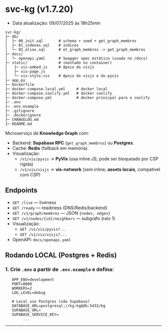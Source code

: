
# svc-kg (v1.7.20)
- Data atualização: 09/07/2025 às 18h25min
```
svc-kg/
├─ db/
│  ├─ 00_init.sql    	# schema + seed + get_graph_membros
│  ├─ 01_indexes.sql 	# índices
│  └─ 02_alias.sql   	# et_graph_membros -> get_graph_membros
├─ docs/
│  └─ openapi.yaml   	# Swagger spec estático (usado no /docs)
├─ static/           	# (montado no container)
│   ├─ vis-embed.js		# Apoio do visjs
│   ├─ vis-page.js
│   └─ vis-style.css	# Apoio do visjs e do pyvis
├─ app.py
├─ Dockerfile
├─ docker-compose.local.yml		# docker local
├─ docker-compose.coolify.yml	# docker coolify
├─ docker-compose.yml			# docker prinicpal para o coolify
├─ .env
├─ .env.example
├─ .gitignore
├─ .dockerignore
├─ CHANGELOG.md
├─ README.md
```
Microserviço de **Knowledge Graph** com:
- Backend: **Supabase RPC** (`get_graph_membros`) ou **Postgres**.
- Cache: **Redis** (fallback em memória).
- Visualização:
  - `/v1/vis/pyvis` → **PyVis** (usa inline JS; pode ser bloqueado por CSP rígida)
  - `/v1/vis/visjs` → **vis-network** (sem inline; **assets locais**, compatível com CSP)

## Endpoints

- `GET /live` — liveness  
- `GET /ready` — readiness (DNS/Redis/backend)  
- `GET /v1/graph/membros` — JSON `{nodes, edges}`  
- `GET /v1/nodes/{id}/neighbors` — subgrafo (raio 1)  
- Visualização:
  - `GET /v1/vis/pyvis?...`
  - `GET /v1/vis/visjs?...`
- OpenAPI: `docs/openapi.yaml`

## Rodando LOCAL (Postgres + Redis)

### 1. Crie `.env` a partir de `.env.example` e defina:

```env
   APP_ENV=development
   PORT=8080
   WORKERS=2
   LOG_LEVEL=debug

   # Local usa Postgres (não Supabase)
   DATABASE_URL=postgresql://kg:kg@db:5432/kg
   SUPABASE_URL=
   SUPABASE_SERVICE_KEY=
		...

```
---

